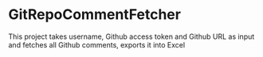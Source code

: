 # GitRepoCommentFetcher
This project takes username, Github access token and Github URL as input and fetches all Github comments, exports it into Excel
